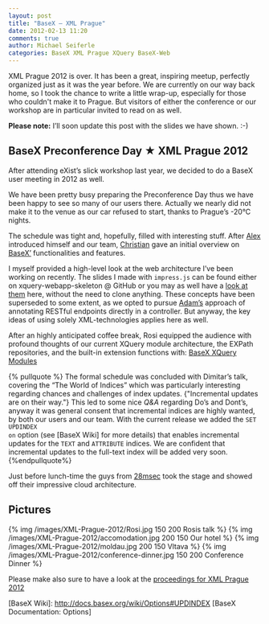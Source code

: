 ```yaml
---
layout: post
title: "BaseX — XML Prague"
date: 2012-02-13 11:20
comments: true
author: Michael Seiferle
categories: BaseX XML Prague XQuery BaseX-Web
---
```



XML Prague 2012 is over. It has been a great, inspiring meetup, perfectly organized just as it was the year before.
We are currently on our way back home, so I took the chance to write a little wrap-up, especially for those who couldn't make it to Prague. 
But visitors of either the conference or our workshop are in particular invited to read on as well.

**Please note:** I’ll soon update this post with the slides we have shown. :-)
<!-- more -->

BaseX Preconference Day  ★ XML Prague 2012
-----------------------------------------

After attending eXist’s slick workshop last year, we decided to do a BaseX user meeting in 2012 as well.

We have been pretty busy preparing the Preconference Day thus we have been happy to see so many of our users there.
Actually we nearly did not make it to the venue as our car refused to start, thanks to Prague’s -20°C nights.

The schedule was tight and, hopefully, filled with interesting stuff.
After [Alex](http://twitter.com/holualex) introduced himself and our team, [Christian](http://twitter.com/christiangruen) gave an initial overview on [BaseX’](http://basex.org/) functionalities and features.

I myself provided a high-level look at the web architecture I’ve been working on recently.
The slides I made with <code>impress.js</code> can be found either on xquery-webapp-skeleton @ GitHub or you may as well have a [look at them](/images/static/basex-web-slides/app/page/index.html#/) here, without the need to clone anything.
These concepts have been superseded to some extent, as we opted to pursue [Adam’s](http://twitter.com/adamretter) approach of annotating RESTful endpoints directly in a controller.
But anyway, the key ideas of using solely XML-technologies applies here as well.

After an highly anticipated coffee break, Rosi equipped the audience with profound thoughts of our current XQuery module architecture, the EXPath repositories, and the built-in extension functions with: [BaseX XQuery Modules](#todo**TODO**)

{% pullquote %}
The formal schedule was concluded with Dimitar’s talk, covering the “The World of Indices” which was particularly interesting regarding chances and challenges of index updates.
{"Incremental updates are on their way."}
This led to some nice *Q&A* regarding Do’s and Dont’s, anyway it was general consent that incremental indices are highly wanted, by both our users and our team.
With the current release we added the <code>SET UPDINDEX on</code> option (see [BaseX Wiki] for more details) that enables incremental updates for the <code>TEXT</code> and <code>ATTRIBUTE</code> indices. 
We are confident that incremental updates to the full-text index will be added very soon.
{%endpullquote%}


Just before lunch-time the guys from [28msec](http://28msec.com/) took the stage and showed off their impressive cloud architecture. 

Pictures
--------
{% img  /images/XML-Prague-2012/Rosi.jpg 150 200 Rosis talk %}
{% img  /images/XML-Prague-2012/accomodation.jpg 200 150 Our hotel %}
{% img  /images/XML-Prague-2012/moldau.jpg 200 150 Vltava %}
{% img  /images/XML-Prague-2012/conference-dinner.jpg 150 200 Conference Dinner %}

Please make also sure to have a look at the [proceedings for XML Prague 2012](http://www.xmlprague.cz/2012/files/xmlprague-2012-proceedings.pdf "XML Prague Proceedings")

[BaseX Wiki]: http://docs.basex.org/wiki/Options#UPDINDEX [BaseX Documentation: Options]